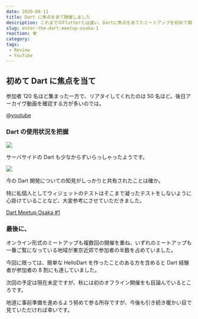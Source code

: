```yaml
---
date: 2020-08-11
title: Dart に焦点をあて開催しました
description: これまでのFlutterとは違い、Dartに焦点をあてたミートアップを初めて開催しました。
slug: enter-the-dart-meetup-osaka-1
reaction: 🛠
category: 
tags: 
 - Review
 - YouTube
---
```


## 初めて Dart に焦点を当て

参加者 120 名ほど集まった一方で、リアタイしてくれたのは 50 名ほど。後日アーカイヴ動画を確認する方が多いのでは。

@[youtube](e79QGqUDfw4)

### Dart の使用状況を把握

![](https://i.imgur.com/qCaQSut.jpg)

サーバサイドの Dart も少なからずいらっしゃったようです。

![](https://i.imgur.com/vVwI2PL.jpg)

今の Dart 開発についての知見がしっかりと共有されたことは確か。

特に私個人としてウィジェットのテストはそこまで凝ったテストをしないように心掛けていることなど、大変参考にさせていただきました。

[Dart Meetup Osaka #1](https://flutter-osaka.netlify.app/meetup/osaka.html#dart-meetup-osaka-1)

### 最後に、

オンライン形式のミートアップも複数回の開催を重ね、いずれのミートアップも一番ご覧になっている地域が東京近郊で参加者の半数を占めていました。

今回に限っては、簡単な HelloDart を作ったことのある方を含めると Dart 経験者が参加者の 8 割にも達していました。

次回の予定は現在未定ですが、秋には初のオフライン開催をも目論んでいるところです。

地道に事前準備を進めるよう努めて参る所存ですが、今後も引き続き暖かい目で見ていただければ幸いです。
